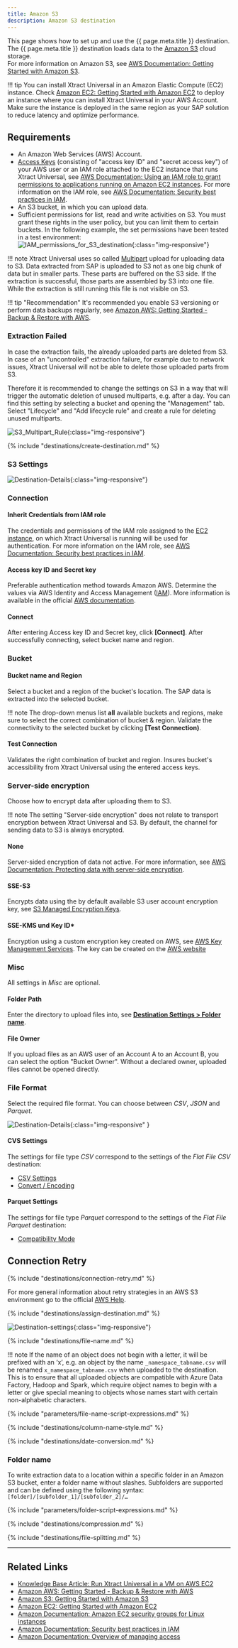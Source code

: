 ```yaml
---
title: Amazon S3
description: Amazon S3 destination
---
```


This page shows how to set up and use the {{ page.meta.title }} destination. 
The {{ page.meta.title }} destination loads data to the [Amazon S3](https://aws.amazon.com/s3/) cloud storage.<br>
For more information on Amazon S3, see [AWS Documentation: Getting Started with Amazon S3](https://aws.amazon.com/s3/getting-started/).

!!! tip
	You can install Xtract Universal in an Amazon Elastic Compute (EC2) instance. 
	Check [Amazon EC2: Getting Started with Amazon EC2](https://aws.amazon.com/ec2/getting-started/) to deploy an instance where you can install Xtract Universal in your AWS Account. 
	Make sure the instance is deployed in the same region as your SAP solution to reduce latency and optimize performance.

## Requirements

- An Amazon Web Services (AWS) Account.
- [Access Keys](https://docs.aws.amazon.com/IAM/latest/UserGuide/id_credentials_access-keys.html) (consisting of "access key ID" and "secret access key") of your AWS user or an IAM role attached to the EC2 instance that runs Xtract Universal, see [AWS Documentation: Using an IAM role to grant permissions to applications running on Amazon EC2 instances](https://docs.aws.amazon.com/IAM/latest/UserGuide/id_roles_use_switch-role-ec2.html).
For more information on the IAM role, see [AWS Documentation: Security best practices in IAM](https://docs.aws.amazon.com/IAM/latest/UserGuide/best-practices.html).
- An S3 bucket, in which you can upload data.
- Sufficient permissions for list, read and write activities on S3. You must grant these rights in the user policy, but you can limit them to certain buckets. 
In the following example, the set permissions have been tested in a test environment: <br>
![IAM_permissions_for_S3_destination](../../assets/images/xu/documentation/destinations/amazon-s3/S3_desination_IAM_permissions.png){:class="img-responsive"}

!!! note
	Xtract Universal uses so called [Multipart](https://docs.aws.amazon.com/AmazonS3/latest/dev/mpuoverview.html) upload for uploading data to S3. 
	Data extracted from SAP is uploaded to S3 not as one big chunk of data but in smaller parts. 
	These parts are buffered on the S3 side. If the extraction is successful, those parts are assembled by S3 into one file. 
	While the extraction is still running this file is not visible on S3.

!!! tip "Recommendation"
	It's recommended you enable S3 versioning or perform data backups regularly, see [Amazon AWS: Getting Started - Backup & Restore with AWS](https://aws.amazon.com/backup-restore/getting-started/).

### Extraction Failed
In case the extraction fails, the already uploaded parts are deleted from S3. 
In case of an "uncontrolled" extraction failure, for example due to network issues, Xtract Universal will not be able to delete those uploaded parts from S3.

Therefore it is recommended to change the settings on S3 in a way that will trigger the automatic deletion of unused multiparts, e.g. after a day. 
You can find this setting by selecting a bucket and opening the "Management" tab. 
Select "Lifecycle" and "Add lifecycle rule" and create a rule for deleting unused multiparts.

![S3_Multipart_Rule](../../assets/images/xu/documentation/destinations/amazon-s3/S3_Multipart_Rule.png){:class="img-responsive"}

{% include "destinations/create-destination.md" %}

### S3 Settings

![Destination-Details](../../assets/images/xu/documentation/destinations/amazon-s3/destination-details.png){:class="img-responsive"}

### Connection

#### Inherit Credentials from IAM role
The credentials and permissions of the IAM role assigned to the [EC2 instance](https://docs.aws.amazon.com/IAM/latest/UserGuide/id_roles_use_switch-role-ec2.html), on which Xtract Universal is running will be used for authentication. 
For more information on the IAM role, see [AWS Documentation: Security best practices in IAM](https://docs.aws.amazon.com/IAM/latest/UserGuide/best-practices.html).

#### Access key ID and Secret key
Preferable authentication method towards Amazon AWS. Determine the values via AWS Identity and Access Management ([IAM](https://console.aws.amazon.com/iam/home#/home)).
More information is available in the official [AWS documentation](https://docs.aws.amazon.com/IAM/latest/UserGuide/id_credentials_access-keys.html).

#### Connect
After entering Access key ID and Secret key, click **[Connect]**. After successfully connecting, select bucket name and region.

### Bucket

#### Bucket name and Region
Select a bucket and a region of the bucket's location. The SAP data is extracted into the selected bucket.

!!! note
	The drop-down menus list **all** available buckets and regions, make sure to select the correct combination of bucket & region. Validate the connectivity to the selected bucket by clicking **[Test Connection)**.

#### Test Connection
Validates the right combination of bucket and region. Insures bucket's accessibility from Xtract Universal using the entered access keys.

### Server-side encryption

Choose how to encrypt data after uploading them to S3.<br>

!!! note
	The setting "Server-side encryption" does not relate to transport encryption between Xtract Universal and S3. 
	By default, the channel for sending data to S3 is always encrypted. 

#### None
Server-sided encryption of data not active. 
For more information, see [AWS Documentation: Protecting data with server-side encryption](https://docs.aws.amazon.com/AmazonS3/latest/dev/serv-side-encryption.html).

#### SSE-S3
Encrypts data using the by default available S3 user account encryption key, see [S3 Managed Encryption Keys](https://docs.aws.amazon.com/AmazonS3/latest/dev/UsingServerSideEncryption.html).

#### SSE-KMS und Key ID*
Encryption using a custom encryption key created on AWS, see [AWS Key Management Services](https://docs.aws.amazon.com/AmazonS3/latest/dev/UsingKMSEncryption.html). 
The key can be created on the [AWS website](https://console.aws.amazon.com/iam/home#/encryptionKeys/.)

### Misc

All settings in *Misc* are optional.

#### Folder Path
Enter the directory to upload files into, see [**Destination Settings > Folder name**](#folder-name).

#### File Owner
If you upload files as an AWS user of an Account A to an Account B, you can select the option "Bucket Owner".
Without a declared owner, uploaded files cannot be opened directly.

### File Format

Select the required file format. You can choose between *CSV*, *JSON* and *Parquet*.

![Destination-Details](../../assets/images/xu/documentation/destinations/amazon-s3/destination-details_2.png){:class="img-responsive" }

#### CVS Settings

The settings for file type *CSV* correspond to the settings of the *Flat File CSV* destination:

- [CSV Settings](csv-flat-file.md/#csv-settings)
- [Convert / Encoding](csv-flat-file.md/#convert-encoding)

#### Parquet Settings

The settings for file type *Parquet* correspond to the settings of the *Flat File Parquet* destination:

- [Compatibility Mode](parquet.md/#compatibility-mode)

## Connection Retry

{% include "destinations/connection-retry.md" %}

For more general information about retry strategies in an AWS S3 environment go to the official [AWS Help](https://docs.aws.amazon.com/general/latest/gr/api-retries.html).

{% include "destinations/assign-destination.md" %}

![Destination-settings](../../assets/images/xu/documentation/destinations/amazon-s3/destination-settings.png){:class="img-responsive"}

{% include "destinations/file-name.md" %}

!!! note 
	If the name of an object does not begin with a letter, it will be prefixed with an ‘x’, e.g. an object by the name `_namespace_tabname.csv` will be renamed `x_namespace_tabname.csv` when uploaded to the destination.
	This is to ensure that all uploaded objects are compatible with Azure Data Factory, Hadoop and Spark, which require object names to begin with a letter or give special meaning to objects whose names start with certain non-alphabetic characters. 

{% include "parameters/file-name-script-expressions.md" %}

{% include "destinations/column-name-style.md" %}

{% include "destinations/date-conversion.md" %}

### Folder name

To write extraction data to a location within a specific folder in an Amazon S3 bucket, enter a folder name without slashes.
Subfolders are supported and can be defined using the following syntax: <br>
`[folder]/[subfolder_1]/[subfolder_2]/…`

{% include "parameters/folder-script-expressions.md" %}

{% include "destinations/compression.md" %}

{% include "destinations/file-splitting.md" %}

****

## Related Links
- [Knowledge Base Article: Run Xtract Universal in a VM on AWS EC2](../../knowledge-base/run-xu-in-aws.md)
- [Amazon AWS: Getting Started - Backup & Restore with AWS](https://aws.amazon.com/backup-restore/getting-started/)
- [Amazon S3: Getting Started with Amazon S3](https://aws.amazon.com/s3/getting-started/)
- [Amazon EC2: Getting Started with Amazon EC2](https://aws.amazon.com/ec2/getting-started/)
- [Amazon Documentation: Amazon EC2 security groups for Linux instances](https://docs.aws.amazon.com/AWSEC2/latest/UserGuide/ec2-security-groups.html)
- [Amazon Documentation: Security best practices in IAM](https://docs.aws.amazon.com/IAM/latest/UserGuide/best-practices.html)
- [Amazon Documentation: Overview of managing access](https://docs.aws.amazon.com/AmazonS3/latest/userguide/access-control-overview.html)
